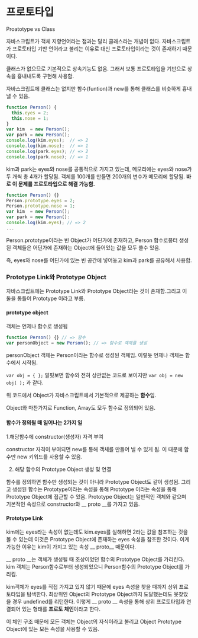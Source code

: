 # 프로토타입



Proatotype vs  Class

자바스크립트가 객체 지향언어라는 점과는 달리 클래스라는 개념이 없다. 자바스크립트가 프로토타입 기반 언어라고 불리는 이유로 대신 프로토타입이라는 것이 존재하기 때문이다.

클래스가 없으므로 기본적으로 상속기능도 없음. 그래서 보통 프로토타입을 기반으로 상속을 흉내내도록 구현해 사용함.



자바스크립트에 클래스는 없지만 함수(funtion)과 new를 통해 클래스를 비슷하게 흉내낼 수 있음.

```javascript
function Person() {
  this.eyes = 2;
  this.nose = 1;
}
var kim  = new Person();
var park = new Person();
console.log(kim.eyes);  // => 2
console.log(kim.nose);  // => 1
console.log(park.eyes); // => 2
console.log(park.nose); // => 1
```

kim과 park는 eyes와 nose를 공통적으로 가지고 있는데, 메모리에는 eyes와 nose가 두 개씩 총 4개가 할당됨. 객체를 100개를 만들면 200개의 변수가 메모리에 할당됨. **바로 이 문제를 프로토타입으로 해결 가능함.**

```javascript
function Person() {}
Person.prototype.eyes = 2;
Person.prototype.nose = 1;
var kim  = new Person();
var park = new Person():
console.log(kim.eyes); // => 2
...
```

 Person.prototype이라는 빈 Object가 어딘가에 존재하고, Person 함수로붕터 생성된 객체들은 어딘가에 존재하는 Object에 들어있는 값을 모두 쓸수 있음.

즉, eyes와 nose를 어딘가에 있는 빈 공간에 넣어놓고 kim과 park를 공유해서 사용함.



### Prototype Link와 Prototype Object

자바스크립트에는 Prototype Link와 Prototype  Object라는 것이 존재함.그리고 이 둘을 통틀어 Prototype 이라고 부름. 

#### prototype object

객체는 언제나 함수로 생성됨

```javascript
function Person() {} // => 함수
var personObject = new Person(); // => 함수로 객체를 생성
```

personObject 객체는 Person이라는 함수로 생성된 객체임. 이렇듯 언제나 객체는 함수에서 시작됨.

`var obj = { };` 얼핏보면 함수와 전혀 상관없는 코드로 보이지만 `var obj = new obj( );` 과 같다. 

위 코드에서 Object가 자바스크립트에서 기본적으로 제공하는 **함수**임.

Object와 마찬가지로 Function, Array도 모두 함수로 정의되어 있음. 

#### 함수가 정의될 때 일어나는 2가지 일

1.해당함수에 constructor(생성자) 자격 부여

constructor 자격이 부여되면 new를 통해 객체를 만들어 낼  수 있게 됨. 이 때문에 함수만 new 키워드를 사용할 수 있음.

2. 해당 함수의 Prototype Object 생성 및 연결

함수를 정의하면 함수만 생성되는 것이 아니라 Prototype Object도 같이 생성됨. 그리고 생성된 함수는 Prototype이라는 속성을 통해 Prototype 이라는 속성을 통해 Prototype Object에 접근할 수 있음. Prototype Object는 일반적인 객체와 같으며 기본적인 속성으로 constructor와 __ proto __를 가지고 있음.

#### Prototype Link

kim에는 eyes라는 속성이 없는데도 kim.eyes를 실해하면 2라는 값을 참조하는 것을 볼 수 있는데 이것은 Prototype Object에 존재하는 eyes 속성을 참조한 것이다. 이게 가능한 이유는 kim이 가지고 있는 속성 __ proto__ 때문이다.

__ proto __는 객체가 생성될 때 조상이었던 함수의 Prototype Object를 가리킨다. kim 객체는 Person함수로부터 생성되었으니 Person함수의 Prototype Object를 가리킴.

kim객체가 eyes를 직접 가지고 있지 않기 때문에 eyes 속성을 찾을 때까지 상위 프로토타입을 탐색한다. 최상위인 Object의 Prototype Object까지 도달했는데도 못찾았을 경우 undefined를 리턴한다. 이렇게 __ proto __ 속성을 통해 상위 프로토타입과 연결되어 있는 형태를 **프로토 체인**이라고 한다.

이 체인 구조 때문에 모든 객체는 Object의 자식이라고 불리고 Object Prototype Object에 있는 모든 속성을 사용할 수 있음.



